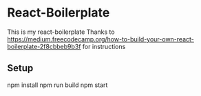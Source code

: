 # React-Boilerplate
This is my react-boilerplate
Thanks to https://medium.freecodecamp.org/how-to-build-your-own-react-boilerplate-2f8cbbeb9b3f for instructions

## Setup
npm install
npm run build
npm start
